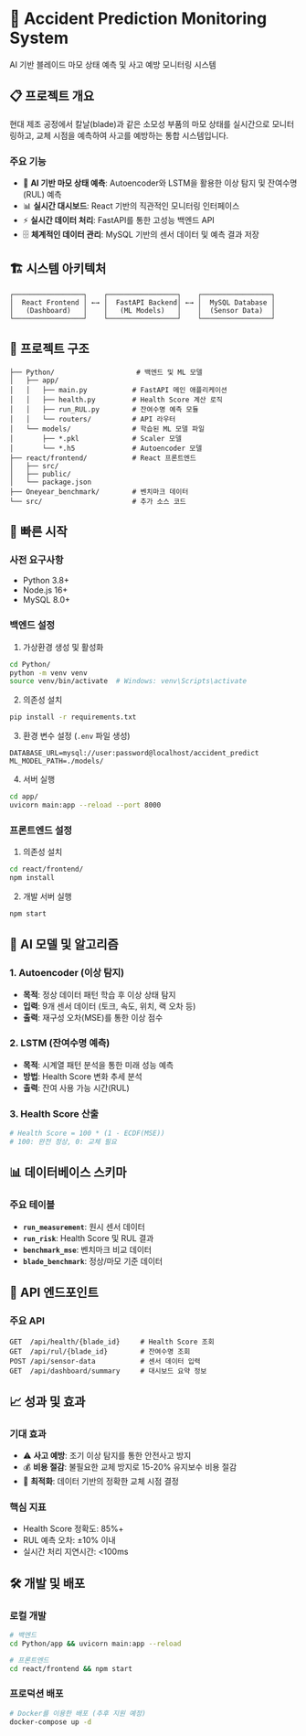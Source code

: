 # 🔧 Accident Prediction Monitoring System

AI 기반 블레이드 마모 상태 예측 및 사고 예방 모니터링 시스템

## 📋 프로젝트 개요

현대 제조 공정에서 칼날(blade)과 같은 소모성 부품의 마모 상태를 실시간으로 모니터링하고, 교체 시점을 예측하여 사고를 예방하는 통합 시스템입니다.

### 주요 기능
- 🤖 **AI 기반 마모 상태 예측**: Autoencoder와 LSTM을 활용한 이상 탐지 및 잔여수명(RUL) 예측
- 📊 **실시간 대시보드**: React 기반의 직관적인 모니터링 인터페이스
- ⚡ **실시간 데이터 처리**: FastAPI를 통한 고성능 백엔드 API
- 🗄️ **체계적인 데이터 관리**: MySQL 기반의 센서 데이터 및 예측 결과 저장

## 🏗️ 시스템 아키텍처

```
┌─────────────────┐    ┌─────────────────┐    ┌─────────────────┐
│  React Frontend │ ←→ │  FastAPI Backend│ ←→ │  MySQL Database │
│   (Dashboard)   │    │   (ML Models)   │    │  (Sensor Data)  │
└─────────────────┘    └─────────────────┘    └─────────────────┘
```

## 📁 프로젝트 구조

```
├── Python/                    # 백엔드 및 ML 모델
│   ├── app/
│   │   ├── main.py           # FastAPI 메인 애플리케이션
│   │   ├── health.py         # Health Score 계산 로직
│   │   ├── run_RUL.py        # 잔여수명 예측 모듈
│   │   └── routers/          # API 라우터
│   └── models/               # 학습된 ML 모델 파일
│       ├── *.pkl             # Scaler 모델
│       └── *.h5              # Autoencoder 모델
├── react/frontend/           # React 프론트엔드
│   ├── src/
│   ├── public/
│   └── package.json
├── Oneyear_benchmark/        # 벤치마크 데이터
└── src/                      # 추가 소스 코드
```

## 🚀 빠른 시작

### 사전 요구사항
- Python 3.8+
- Node.js 16+
- MySQL 8.0+

### 백엔드 설정

1. 가상환경 생성 및 활성화
```bash
cd Python/
python -m venv venv
source venv/bin/activate  # Windows: venv\Scripts\activate
```

2. 의존성 설치
```bash
pip install -r requirements.txt
```

3. 환경 변수 설정 (`.env` 파일 생성)
```env
DATABASE_URL=mysql://user:password@localhost/accident_predict
ML_MODEL_PATH=./models/
```

4. 서버 실행
```bash
cd app/
uvicorn main:app --reload --port 8000
```

### 프론트엔드 설정

1. 의존성 설치
```bash
cd react/frontend/
npm install
```

2. 개발 서버 실행
```bash
npm start
```

## 🤖 AI 모델 및 알고리즘

### 1. Autoencoder (이상 탐지)
- **목적**: 정상 데이터 패턴 학습 후 이상 상태 탐지
- **입력**: 9개 센서 데이터 (토크, 속도, 위치, 랙 오차 등)
- **출력**: 재구성 오차(MSE)를 통한 이상 점수

### 2. LSTM (잔여수명 예측)
- **목적**: 시계열 패턴 분석을 통한 미래 성능 예측
- **방법**: Health Score 변화 추세 분석
- **출력**: 잔여 사용 가능 시간(RUL)

### 3. Health Score 산출
```python
# Health Score = 100 * (1 - ECDF(MSE))
# 100: 완전 정상, 0: 교체 필요
```

## 📊 데이터베이스 스키마

### 주요 테이블
- **`run_measurement`**: 원시 센서 데이터
- **`run_risk`**: Health Score 및 RUL 결과
- **`benchmark_mse`**: 벤치마크 비교 데이터
- **`blade_benchmark`**: 정상/마모 기준 데이터

## 🔧 API 엔드포인트

### 주요 API
```
GET  /api/health/{blade_id}     # Health Score 조회
GET  /api/rul/{blade_id}        # 잔여수명 조회
POST /api/sensor-data           # 센서 데이터 입력
GET  /api/dashboard/summary     # 대시보드 요약 정보
```

## 📈 성과 및 효과

### 기대 효과
- ⚠️ **사고 예방**: 조기 이상 탐지를 통한 안전사고 방지
- 💰 **비용 절감**: 불필요한 교체 방지로 15-20% 유지보수 비용 절감
- 🔄 **최적화**: 데이터 기반의 정확한 교체 시점 결정

### 핵심 지표
- Health Score 정확도: 85%+
- RUL 예측 오차: ±10% 이내
- 실시간 처리 지연시간: <100ms

## 🛠️ 개발 및 배포

### 로컬 개발
```bash
# 백엔드
cd Python/app && uvicorn main:app --reload

# 프론트엔드
cd react/frontend && npm start
```

### 프로덕션 배포
```bash
# Docker를 이용한 배포 (추후 지원 예정)
docker-compose up -d
```


